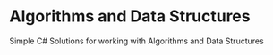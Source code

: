 # Algorithms and Data Structures
Simple C# Solutions for working with Algorithms and Data Structures